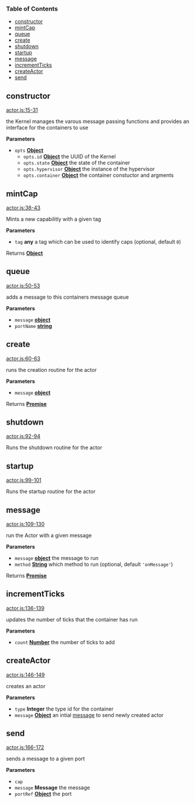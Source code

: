 <!-- Generated by documentation.js. Update this documentation by updating the source code. -->

### Table of Contents

-   [constructor](#constructor)
-   [mintCap](#mintcap)
-   [queue](#queue)
-   [create](#create)
-   [shutdown](#shutdown)
-   [startup](#startup)
-   [message](#message)
-   [incrementTicks](#incrementticks)
-   [createActor](#createactor)
-   [send](#send)

## constructor

[actor.js:15-31](https://github.com/primea/js-primea-hypervisor/blob/1623d0570d9d2c2c1859ca73c05054596cccf553/actor.js#L15-L31 "Source code on GitHub")

the Kernel manages the varous message passing functions and provides
an interface for the containers to use

**Parameters**

-   `opts` **[Object](https://developer.mozilla.org/en-US/docs/Web/JavaScript/Reference/Global_Objects/Object)** 
    -   `opts.id` **[Object](https://developer.mozilla.org/en-US/docs/Web/JavaScript/Reference/Global_Objects/Object)** the UUID of the Kernel
    -   `opts.state` **[Object](https://developer.mozilla.org/en-US/docs/Web/JavaScript/Reference/Global_Objects/Object)** the state of the container
    -   `opts.hypervisor` **[Object](https://developer.mozilla.org/en-US/docs/Web/JavaScript/Reference/Global_Objects/Object)** the instance of the hypervisor
    -   `opts.container` **[Object](https://developer.mozilla.org/en-US/docs/Web/JavaScript/Reference/Global_Objects/Object)** the container constuctor and argments

## mintCap

[actor.js:38-43](https://github.com/primea/js-primea-hypervisor/blob/1623d0570d9d2c2c1859ca73c05054596cccf553/actor.js#L38-L43 "Source code on GitHub")

Mints a new capabilitly with a given tag

**Parameters**

-   `tag` **any** a tag which can be used to identify caps (optional, default `0`)

Returns **[Object](https://developer.mozilla.org/en-US/docs/Web/JavaScript/Reference/Global_Objects/Object)** 

## queue

[actor.js:50-53](https://github.com/primea/js-primea-hypervisor/blob/1623d0570d9d2c2c1859ca73c05054596cccf553/actor.js#L50-L53 "Source code on GitHub")

adds a message to this containers message queue

**Parameters**

-   `message` **[object](https://developer.mozilla.org/en-US/docs/Web/JavaScript/Reference/Global_Objects/Object)** 
-   `portName` **[string](https://developer.mozilla.org/en-US/docs/Web/JavaScript/Reference/Global_Objects/String)** 

## create

[actor.js:60-63](https://github.com/primea/js-primea-hypervisor/blob/1623d0570d9d2c2c1859ca73c05054596cccf553/actor.js#L60-L63 "Source code on GitHub")

runs the creation routine for the actor

**Parameters**

-   `message` **[object](https://developer.mozilla.org/en-US/docs/Web/JavaScript/Reference/Global_Objects/Object)** 

Returns **[Promise](https://developer.mozilla.org/en-US/docs/Web/JavaScript/Reference/Global_Objects/Promise)** 

## shutdown

[actor.js:92-94](https://github.com/primea/js-primea-hypervisor/blob/1623d0570d9d2c2c1859ca73c05054596cccf553/actor.js#L92-L94 "Source code on GitHub")

Runs the shutdown routine for the actor

## startup

[actor.js:99-101](https://github.com/primea/js-primea-hypervisor/blob/1623d0570d9d2c2c1859ca73c05054596cccf553/actor.js#L99-L101 "Source code on GitHub")

Runs the startup routine for the actor

## message

[actor.js:109-130](https://github.com/primea/js-primea-hypervisor/blob/1623d0570d9d2c2c1859ca73c05054596cccf553/actor.js#L109-L130 "Source code on GitHub")

run the Actor with a given message

**Parameters**

-   `message` **[object](https://developer.mozilla.org/en-US/docs/Web/JavaScript/Reference/Global_Objects/Object)** the message to run
-   `method` **[String](https://developer.mozilla.org/en-US/docs/Web/JavaScript/Reference/Global_Objects/String)** which method to run (optional, default `'onMessage'`)

Returns **[Promise](https://developer.mozilla.org/en-US/docs/Web/JavaScript/Reference/Global_Objects/Promise)** 

## incrementTicks

[actor.js:136-139](https://github.com/primea/js-primea-hypervisor/blob/1623d0570d9d2c2c1859ca73c05054596cccf553/actor.js#L136-L139 "Source code on GitHub")

updates the number of ticks that the container has run

**Parameters**

-   `count` **[Number](https://developer.mozilla.org/en-US/docs/Web/JavaScript/Reference/Global_Objects/Number)** the number of ticks to add

## createActor

[actor.js:146-149](https://github.com/primea/js-primea-hypervisor/blob/1623d0570d9d2c2c1859ca73c05054596cccf553/actor.js#L146-L149 "Source code on GitHub")

creates an actor

**Parameters**

-   `type` **Integer** the type id for the container
-   `message` **[Object](https://developer.mozilla.org/en-US/docs/Web/JavaScript/Reference/Global_Objects/Object)** an intial [message](https://github.com/primea/js-primea-message) to send newly created actor

## send

[actor.js:166-172](https://github.com/primea/js-primea-hypervisor/blob/1623d0570d9d2c2c1859ca73c05054596cccf553/actor.js#L166-L172 "Source code on GitHub")

sends a message to a given port

**Parameters**

-   `cap`  
-   `message` **Message** the message
-   `portRef` **[Object](https://developer.mozilla.org/en-US/docs/Web/JavaScript/Reference/Global_Objects/Object)** the port
